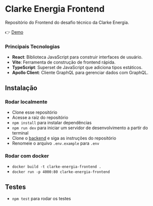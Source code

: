 # Clarke Energia Frontend

Repositório do Frontend do desafio técnico da Clarke Energia.

👉 <a href='https://clarke-energia-frontend.vercel.app'>Demo</a>

### Principais Tecnologias

- **React**: Biblioteca JavaScript para construir interfaces de usuário.
- **Vite**: Ferramenta de construção de frontend rápida.
- **TypeScript**: Superset de JavaScript que adiciona tipos estáticos.
- **Apollo Client**: Cliente GraphQL para gerenciar dados com GraphQL.

## Instalação

### Rodar localmente

- Clone esse repositório
- Acesse a raiz do repositório
- `npm install` para instalar dependências
- `npm run dev` para iniciar um servidor de desenvolvimento a partir do terminal
- Clone o [backend](https://github.com/rxvinicius/clarke-energia-backend) e siga as instruções do repositório
- Renomeie o arquivo `.env.example` para `.env`

### Rodar com docker

- `docker build -t clarke-energia-frontend .`
- `docker run -p 4000:80 clarke-energia-frontend`

## Testes

- `npm test` para rodar os testes
